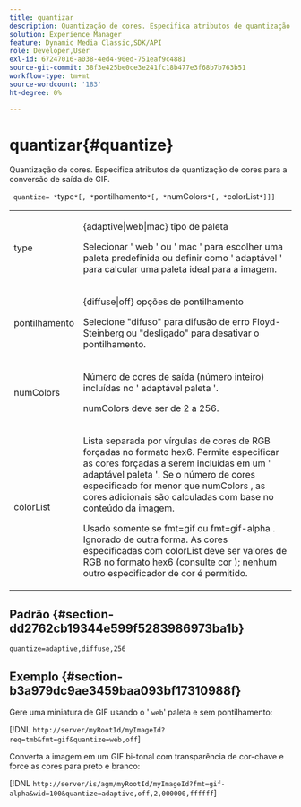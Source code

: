 ```yaml
---
title: quantizar
description: Quantização de cores. Especifica atributos de quantização de cores para a conversão de saída de GIF.
solution: Experience Manager
feature: Dynamic Media Classic,SDK/API
role: Developer,User
exl-id: 67247016-a038-4ed4-90ed-751eaf9c4881
source-git-commit: 38f3e425be0ce3e241fc18b477e3f68b7b763b51
workflow-type: tm+mt
source-wordcount: '183'
ht-degree: 0%

---
```


# quantizar{#quantize}

Quantização de cores. Especifica atributos de quantização de cores para a conversão de saída de GIF.

` quantize= *`type`*[, *`pontilhamento`*[, *`numColors`*[, *`colorList`*]]]`

<table id="simpletable_6BF155FCB8224E7EBFC8D8375AD26A71"> 
 <tr class="strow"> 
  <td class="stentry"> <p> <span class="codeph"> <span class="varname"> type </span> </span> </p> </td> 
  <td class="stentry"> <p> <span class="codeph"> {adaptive|web|mac} </span> tipo de paleta </p> <p>Selecionar ' <span class="codeph"> web </span>' ou ' <span class="codeph"> mac </span>' para escolher uma paleta predefinida ou definir como ' <span class="codeph"> adaptável </span>' para calcular uma paleta ideal para a imagem. </p> </td> 
 </tr> 
 <tr class="strow"> 
  <td class="stentry"> <p> <span class="codeph"> <span class="varname"> pontilhamento </span> </span> </p> </td> 
  <td class="stentry"> <p> <span class="codeph"> {diffuse|off} </span> opções de pontilhamento </p> <p>Selecione "difuso" para difusão de erro Floyd- Steinberg ou "desligado" para desativar o pontilhamento. </p> </td> 
 </tr> 
 <tr class="strow"> 
  <td class="stentry"> <p> <span class="codeph"> <span class="varname"> numColors </span> </span> </p> </td> 
  <td class="stentry"> <p>Número de cores de saída (número inteiro) incluídas no ' <span class="codeph"> adaptável </span>paleta '. </p> <p> <span class="codeph"> <span class="varname"> numColors </span> </span> deve ser de 2 a 256. </p> </td> 
 </tr> 
 <tr class="strow"> 
  <td class="stentry"> <p> <span class="codeph"> <span class="varname"> colorList </span> </span> </p> </td> 
  <td class="stentry"> <p>Lista separada por vírgulas de cores de RGB forçadas no formato hex6. Permite especificar as cores forçadas a serem incluídas em um ' <span class="codeph"> adaptável </span>paleta '. Se o número de cores especificado for menor que <span class="codeph"> numColors </span>, as cores adicionais são calculadas com base no conteúdo da imagem. </p> <p>Usado somente se <span class="codeph"> fmt=gif </span> ou <span class="codeph"> fmt=gif-alpha </span>. Ignorado de outra forma. As cores especificadas com <span class="codeph"> <span class="varname"> colorList </span> </span> deve ser valores de RGB no formato hex6 (consulte <span class="codeph"> cor </span>); nenhum outro especificador de cor é permitido. </p> </td> 
 </tr> 
</table>

## Padrão {#section-dd2762cb19344e599f5283986973ba1b}

`quantize=adaptive,diffuse,256`

## Exemplo {#section-b3a979dc9ae3459baa093bf17310988f}

Gere uma miniatura de GIF usando o &#39; `web`&#39; paleta e sem pontilhamento:

[!DNL `http://server/myRootId/myImageId?req=tmb&fmt=gif&quantize=web,off`]

Converta a imagem em um GIF bi-tonal com transparência de cor-chave e force as cores para preto e branco:

[!DNL `http://server/is/agm/myRootId/myImageId?fmt=gif-alpha&wid=100&quantize=adaptive,off,2,000000,ffffff`]
